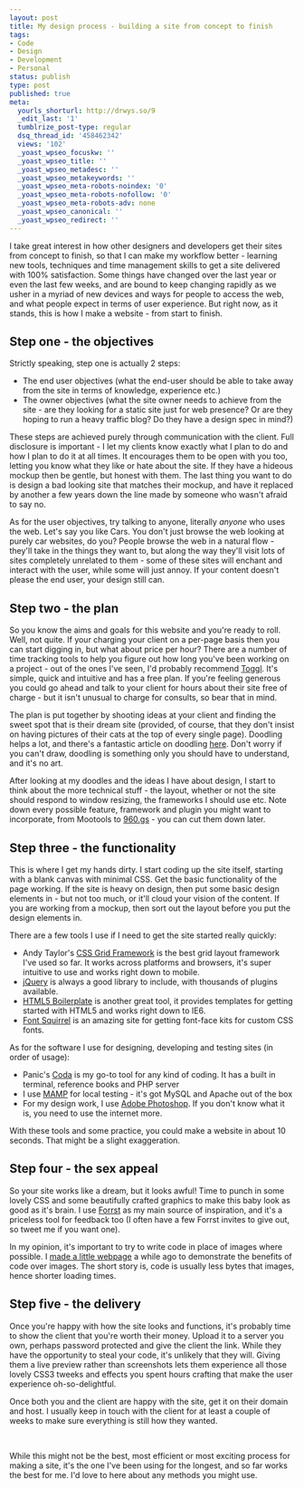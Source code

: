 ```yaml
---
layout: post
title: My design process - building a site from concept to finish
tags:
- Code
- Design
- Development
- Personal
status: publish
type: post
published: true
meta:
  yourls_shorturl: http://drwys.so/9
  _edit_last: '1'
  tumblrize_post-type: regular
  dsq_thread_id: '458462342'
  views: '102'
  _yoast_wpseo_focuskw: ''
  _yoast_wpseo_title: ''
  _yoast_wpseo_metadesc: ''
  _yoast_wpseo_metakeywords: ''
  _yoast_wpseo_meta-robots-noindex: '0'
  _yoast_wpseo_meta-robots-nofollow: '0'
  _yoast_wpseo_meta-robots-adv: none
  _yoast_wpseo_canonical: ''
  _yoast_wpseo_redirect: ''
---
```

I take great interest in how other designers and developers get their sites from concept to finish, so that I can make my workflow better - learning new tools, techniques and time management skills to get a site delivered with 100% satisfaction. Some things have changed over the last year or even the last few weeks, and are bound to keep changing rapidly as we usher in a myriad of new devices and ways for people to access the web, and what people expect in terms of user experience. But right now, as it stands, this is how I make a website - from start to finish.

<!--more-->
<h2>Step one - the objectives</h2>
Strictly speaking, step one is actually 2 steps:
<ul>
	<li>The end user objectives (what the end-user should be able to take away from the site in terms of knowledge, experience etc.)</li>
	<li>The owner objectives (what the site owner needs to achieve from the site - are they looking for a static site just for web presence? Or are they hoping to run a heavy traffic blog? Do they have a design spec in mind?)</li>
</ul>
These steps are achieved purely through communication with the client. Full disclosure is important - I let my clients know exactly what I plan to do and how I plan to do it at all times. It encourages them to be open with you too, letting you know what they like or hate about the site. If they have a hideous mockup then be gentle, but honest with them. The last thing you want to do is design a bad looking site that matches their mockup, and have it replaced by another a few years down the line made by someone who wasn't afraid to say no.

As for the user objectives, try talking to anyone, literally <em>anyone </em>who uses the web. Let's say you like Cars. You don't just browse the web looking at purely car websites, do you? People browse the web in a natural flow - they'll take in the things they want to, but along the way they'll visit lots of sites completely unrelated to them - some of these sites will enchant and interact with the user, while some will just annoy. If your content doesn't please the end user, your design still can.
<h2>Step two - the plan</h2>
So you know the aims and goals for this website and you're ready to roll. Well, not quite. If your charging your client on a per-page basis then you can start digging in, but what about price per hour? There are a number of time tracking tools to help you figure out how long you've been working on a project - out of the ones I've seen, I'd probably recommend <a href="http://www.toggl.com/" target="_blank">Toggl</a>. It's simple, quick and intuitive and has a free plan. If you're feeling generous you could go ahead and talk to your client for hours about their site free of charge - but it isn't unusual to charge for consults, so bear that in mind.

The plan is put together by shooting ideas at your client and finding the sweet spot that is their dream site (provided, of course, that they don't insist on having pictures of their cats at the top of every single page). Doodling helps a lot, and there's a fantastic article on doodling <a href="http://www.alistapart.com/articles/the-miseducation-of-the-doodle/" target="_blank">here</a>. Don't worry if you can't draw, doodling is something only you should have to understand, and it's no art.

After looking at my doodles and the ideas I have about design, I start to think about the more technical stuff - the layout, whether or not the site should respond to window resizing, the frameworks I should use etc. Note down every possible feature, framework and plugin you might want to incorporate, from Mootools to <a href="http://960.gs/" target="_blank">960.gs</a> - you can cut them down later.
<h2>Step three - the functionality</h2>
This is where I get my hands dirty. I start coding up the site itself, starting with a blank canvas with minimal CSS. Get the basic functionality of the page working. If the site is heavy on design, then put some basic design elements in - but not too much, or it'll cloud your vision of the content. If you are working from a mockup, then sort out the layout before you put the design elements in.

There are a few tools I use if I need to get the site started really quickly:
<ul>
	<li>Andy Taylor's <a href="http://cssgrid.net/" target="_blank">CSS Grid Framework</a> is the best grid layout framework I've used so far. It works across platforms and browsers, it's super intuitive to use and works right down to mobile.</li>
	<li><a href="http://jquery.com/" target="_blank">jQuery</a> is always a good library to include, with thousands of plugins available.</li>
	<li><a href="http://html5boilerplate.com/" target="_blank">HTML5 Boilerplate</a> is another great tool, it provides templates for getting started with HTML5 and works right down to IE6.</li>
	<li><a href="http://www.fontsquirrel.com/" target="_blank">Font Squirrel</a> is an amazing site for getting font-face kits for custom CSS fonts.</li>
</ul>
As for the software I use for designing, developing and testing sites (in order of usage):
<ul>
	<li>Panic's <a href="http://panic.com/coda/" target="_blank">Coda</a> is my go-to tool for any kind of coding. It has a built in terminal, reference books and PHP server</li>
	<li>I use <a href="http://www.mamp.info/en/index.html" target="_blank">MAMP</a> for local testing - it's got MySQL and Apache out of the box</li>
	<li>For my design work, I use <a href="http://tryit.adobe.com/uk/cs5/photoshop/?sdid=GQGXZ&amp;" target="_blank">Adobe Photoshop</a>. If you don't know what it is, you need to use the internet more.</li>
</ul>
With these tools and some practice, you could make a website in about 10 seconds. That might be a slight exaggeration.
<h2>Step four - the sex appeal</h2>
So your site works like a dream, but it looks awful! Time to punch in some lovely CSS and some beautifully crafted graphics to make this baby look as good as it's brain. I use <a href="http://forrst.com" target="_blank">Forrst</a> as my main source of inspiration, and it's a priceless tool for feedback too (I often have a few Forrst invites to give out, so tweet me if you want one).

In my opinion, it's important to try to write code in place of images where possible. I <a href="http://madebyeden.co.uk/poi/imgvscss/" target="_blank">made a little webpage</a> a while ago to demonstrate the benefits of code over images. The short story is, code is usually less bytes that images, hence shorter loading times.
<h2>Step five - the delivery</h2>
Once you're happy with how the site looks and functions, it's probably time to show the client that you're worth their money. Upload it to a server you own, perhaps password protected and give the client the link. While they have the opportunity to steal your code, it's unlikely that they will. Giving them a live preview rather than screenshots lets them experience all those lovely CSS3 tweeks and effects you spent hours crafting that make the user experience oh-so-delightful.

Once both you and the client are happy with the site, get it on their domain and host. I usually keep in touch with the client for at least a couple of weeks to make sure everything is still how they wanted.

&nbsp;

While this might not be the best, most efficient or most exciting process for making a site, it's the one I've been using for the longest, and so far works the best for me. I'd love to here about any methods you might use.
